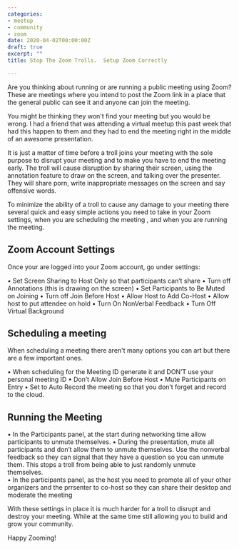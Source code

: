 ```yaml
---
categories:
- meetup
- community
- zoom
date: 2020-04-02T00:00:00Z
draft: true
excerpt: ""
title: Stop The Zoom Trolls.  Setup Zoom Correctly 

---
```


Are you thinking about running or are running a public meeting using Zoom?  These are meetings where you intend to post the Zoom link in a place that the general public can see it and anyone can join the meeting. 

You might be thinking they won't find your meeting but you would be wrong.  I had a friend that was attending a virtual meetup this past week that had this happen to them and they had to end the meeting right in the middle of an awesome presentation.   

It is just a matter of time before a troll joins your meeting with the sole purpose to disrupt your meeting and to make you have to end the meeting early.  The troll will cause disruption by sharing their screen, using the annotation feature to draw on the screen, and talking over the presenter.  They will share porn, write inappropriate messages on the screen and say offensive words.    

To minimize the ability of a troll to cause any damage to your meeting there several quick and easy simple actions you need to take in your Zoom settings, when you are scheduling the meeting , and when you are running the meeting.

## Zoom Account Settings

Once your are logged into your Zoom account, go under settings:

• Set Screen Sharing to Host Only so that participants can’t share 
• Turn off Annotations (this is drawing on the screen)
• Set Participants to Be Muted on Joining
• Turn off Join Before Host
• Allow Host to Add Co-Host
• Allow host to put attendee on hold
• Turn On NonVerbal Feedback
• Turn Off Virtual Background

## Scheduling a meeting 

When scheduling a meeting there aren't many options you can art but there are a few important ones.

• When scheduling for the Meeting ID generate it and DON’T use your personal meeting ID
• Don’t Allow Join Before Host
• Mute Participants on Entry
• Set to Auto Record the meeting so that you don’t forget and record to the cloud.

## Running the Meeting

• In the Participants panel, at the start during networking time allow participants to unmute themselves. 
• During the presentation, mute all participants and don’t allow them to unmute themselves.  Use the nonverbal feedback so they can signal that they have a question so you can unmute them.  This stops a troll from being able to just randomly unmute themselves.  
• In the participants panel, as the host you need to promote all of your other organizers and the prrsenter to co-host so they can share their desktop and moderate the meeting

With these settings in place it is much harder for a troll to disrupt and destroy your meeting.   While at the same time still allowing you to build and grow your  community.

Happy Zooming! 